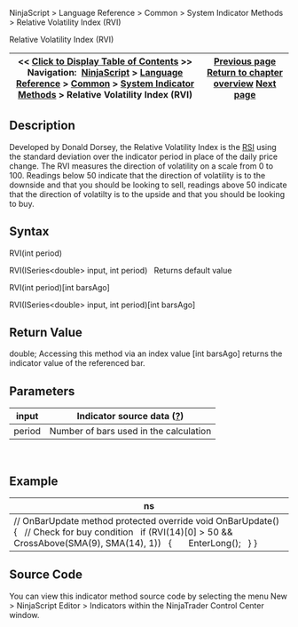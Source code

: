 ﻿
NinjaScript \> Language Reference \> Common \> System Indicator Methods \> Relative Volatility Index (RVI)

Relative Volatility Index (RVI)

| \<\< [Click to Display Table of Contents](relative_volatility_index_rvi.md) \>\> **Navigation:**     [NinjaScript](ninjascript-1.md) \> [Language Reference](language_reference_wip-1.md) \> [Common](common-1.md) \> [System Indicator Methods](indicators-1.md) \> Relative Volatility Index (RVI) | [Previous page](relative_vigor_index-1.md) [Return to chapter overview](indicators-1.md) [Next page](r_squared-1.md) |
| --- | --- |
## Description
Developed by Donald Dorsey, the Relative Volatility Index is the [RSI](relative_strength_index_rsi-1.md) using the standard deviation over the indicator period in place of the daily price change. The RVI measures the direction of volatility on a scale from 0 to 100\. Readings below 50 indicate that the direction of volatility is to the downside and that you should be looking to sell, readings above 50 indicate that the direction of volatilty is to the upside and that you should be looking to buy. 

## Syntax
RVI(int period)  

RVI(ISeries\<double\> input, int period)
 
Returns default value  

RVI(int period)\[int barsAgo]  

RVI(ISeries\<double\> input, int period)\[int barsAgo]

## Return Value
double; Accessing this method via an index value \[int barsAgo] returns the indicator value of the referenced bar.

## Parameters

| input | Indicator source data ([?](valid_input_data_for_indicator-1.md)) |
| --- | --- |
| period | Number of bars used in the calculation |
 
## 
## Example

| ns |
| --- |
| // OnBarUpdate method protected override void OnBarUpdate() {    // Check for buy condition    if (RVI(14)\[0] \> 50 \&\& CrossAbove(SMA(9), SMA(14), 1))    {        EnterLong();    } } |

## Source Code
You can view this indicator method source code by selecting the menu New \> NinjaScript Editor \> Indicators within the NinjaTrader Control Center window.
